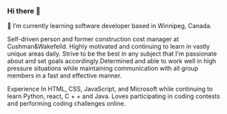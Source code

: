 ### Hi there 👋

🌱 I’m currently learning software developer based in Winnipeg, Canada.

Self-driven person and former construction cost manager at Cushman&Wakefeild. Highly
motivated and continuing to learn in vastly unique areas daily. Strive to be the best in any subject
that I'm passionate about and set goals accordingly.Determined and able to work well in high
pressure situations while maintaining communication with all group members in a fast and
effective manner.

Experience In HTML, CSS, JavaScript, and Microsoft while continuing to learn
Python, react, C + + and Java. Loves participating in coding contests and performing coding
challenges online.

